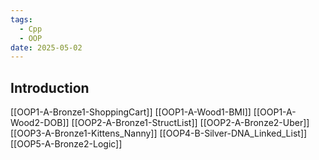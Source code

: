 ```yaml
---
tags:
  - Cpp
  - OOP
date: 2025-05-02
---
```

## Introduction 
[[OOP1-A-Bronze1-ShoppingCart]]
[[OOP1-A-Wood1-BMI]]
[[OOP1-A-Wood2-DOB]]
[[OOP2-A-Bronze1-StructList]]
[[OOP2-A-Bronze2-Uber]]
[[OOP3-A-Bronze1-Kittens_Nanny]]
[[OOP4-B-Silver-DNA_Linked_List]]
[[OOP5-A-Bronze2-Logic]]
